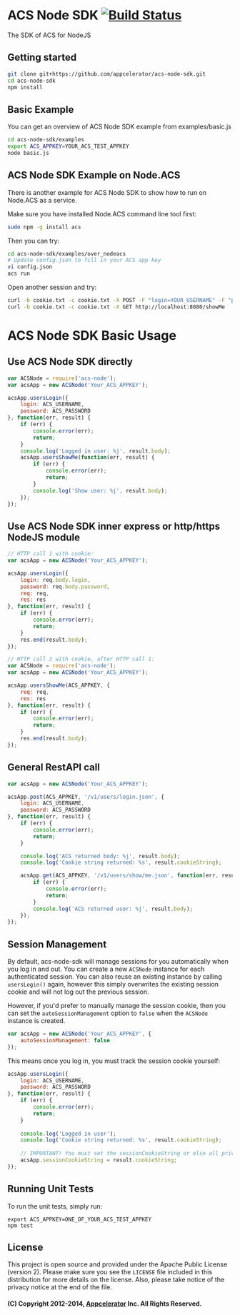 # ACS Node SDK [![Build Status](https://travis-ci.org/realpaul/acs-node-sdk.svg)](https://travis-ci.org/realpaul/acs-node-sdk)

The SDK of ACS for NodeJS

## Getting started

```bash
git clone git+https://github.com/appcelerator/acs-node-sdk.git
cd acs-node-sdk
npm install
```

## Basic Example

You can get an overview of ACS Node SDK example from examples/basic.js

```bash
cd acs-node-sdk/examples
export ACS_APPKEY=YOUR_ACS_TEST_APPKEY
node basic.js
```

## ACS Node SDK Example on Node.ACS
There is another example for ACS Node SDK to show how to run on Node.ACS as a service.

Make sure you have installed Node.ACS command line tool first:

```bash
sudo npm -g install acs
```

Then you can try:

```bash
cd acs-node-sdk/examples/over_nodeacs
# Update config.json to fill in your ACS app key
vi config.json
acs run
```

Open another session and try:

```bash
curl -b cookie.txt -c cookie.txt -X POST -F "login=YOUR_USERNAME" -F "password=YOUR_PASSWORD" http://localhost:8080/login
curl -b cookie.txt -c cookie.txt -X GET http://localhost:8080/showMe
```

# ACS Node SDK Basic Usage

## Use ACS Node SDK directly

```javascript
var ACSNode = require('acs-node');
var acsApp = new ACSNode('Your_ACS_APPKEY');

acsApp.usersLogin({
    login: ACS_USERNAME,
    password: ACS_PASSWORD
}, function(err, result) {
    if (err) {
        console.error(err);
        return;
    }
    console.log('Logged in user: %j', result.body);
    acsApp.usersShowMe(function(err, result) {
        if (err) {
            console.error(err);
            return;
        }
        console.log('Show user: %j', result.body);
    });
});
```

## Use ACS Node SDK inner express or http/https NodeJS module

```javascript
// HTTP call 1 with cookie:
var acsApp = new ACSNode('Your_ACS_APPKEY');

acsApp.usersLogin({
    login: req.body.login,
    password: req.body.password,
    req: req,
    res: res
}, function(err, result) {
    if (err) {
        console.error(err);
        return;
    }
    res.end(result.body);
});

// HTTP call 2 with cookie, after HTTP call 1:
var ACSNode = require('acs-node');
var acsApp = new ACSNode('Your_ACS_APPKEY');

acsApp.usersShowMe(ACS_APPKEY, {
    req: req,
    res: res
}, function(err, result) {
    if (err) {
        console.error(err);
        return;
    }
    res.end(result.body);
});
```

## General RestAPI call

```javascript
var acsApp = new ACSNode('Your_ACS_APPKEY');

acsApp.post(ACS_APPKEY, '/v1/users/login.json', {
    login: ACS_USERNAME,
    password: ACS_PASSWORD
}, function(err, result) {
    if (err) {
        console.error(err);
        return;
    }

    console.log('ACS returned body: %j', result.body);
    console.log('Cookie string returned: %s', result.cookieString);

    acsApp.get(ACS_APPKEY, '/v1/users/show/me.json', function(err, result) {
        if (err) {
            console.error(err);
            return;
        }
        console.log('ACS returned user: %j', result.body);
    });
});
```

## Session Management

By default, acs-node-sdk will manage sessions for you automatically when you
log in and out. You can create a new `ACSNode` instance for each authenticated
session. You can also reuse an existing instance by calling `usersLogin()` again,
however this simply overwrites the existing session cookie and will not log out
the previous session.

However, if you'd prefer to manually manage the session cookie, then you can set
the `autoSessionManagement` option to `false` when the `ACSNode` instance is
created.

```javascript
var acsApp = new ACSNode('Your_ACS_APPKEY', {
    autoSessionManagement: false
});
```

This means once you log in, you must track the session cookie yourself:

```javascript
acsApp.usersLogin({
    login: ACS_USERNAME,
    password: ACS_PASSWORD
}, function(err, result) {
    if (err) {
        console.error(err);
        return;
    }
    
    console.log('Logged in user');
    console.log('Cookie string returned: %s', result.cookieString);
    
    // IMPORTANT! You must set the sessionCookieString or else all privileged calls will fail
    acsApp.sessionCookieString = result.cookieString;
});
```

## Running Unit Tests

To run the unit tests, simply run:

    export ACS_APPKEY=ONE_OF_YOUR_ACS_TEST_APPKEY
    npm test

## License

This project is open source and provided under the Apache Public License
(version 2). Please make sure you see the `LICENSE` file included in this
distribution for more details on the license.  Also, please take notice of the
privacy notice at the end of the file.

#### (C) Copyright 2012-2014, [Appcelerator](http://www.appcelerator.com/) Inc. All Rights Reserved.
